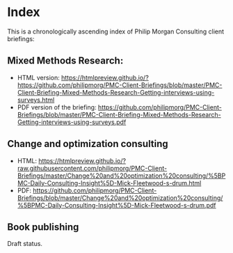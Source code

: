 # Index

This is a chronologically ascending index of Philip Morgan Consulting client briefings:

## Mixed Methods Research:

- HTML version: https://htmlpreview.github.io/?https://github.com/philipmorg/PMC-Client-Briefings/blob/master/PMC-Client-Briefing-Mixed-Methods-Research-Getting-interviews-using-surveys.html
- PDF version of the briefing: https://github.com/philipmorg/PMC-Client-Briefings/blob/master/PMC-Client-Briefing-Mixed-Methods-Research-Getting-interviews-using-surveys.pdf


## Change and optimization consulting
 
- HTML: https://htmlpreview.github.io/?raw.githubusercontent.com/philipmorg/PMC-Client-Briefings/master/Change%20and%20optimization%20consulting/%5BPMC-Daily-Consulting-Insight%5D-Mick-Fleetwood-s-drum.html
- PDF: https://github.com/philipmorg/PMC-Client-Briefings/blob/master/Change%20and%20optimization%20consulting/%5BPMC-Daily-Consulting-Insight%5D-Mick-Fleetwood-s-drum.pdf

## Book publishing

Draft status.